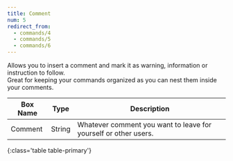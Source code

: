 ```yaml
---
title: Comment
num: 5
redirect_from:
  - commands/4
  - commands/5
  - commands/6
---
```


Allows you to insert a comment and mark it as warning, information or instruction to follow.\
Great for keeping your commands organized as you can nest them inside your comments.


| Box Name | Type | Description | 
|-------|--------|--------
|Comment|	String	|Whatever comment you want to leave for yourself or other users.
{:class='table table-primary'}









